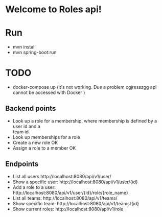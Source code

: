 # Welcome to Roles api!




# Run

- mvn install
- mvn spring-boot:run
# TODO
- docker-compose up (it's not working. Due a  problem cgjresszgg api cannot be accessed with Docker )

## Backend points

- Look up a role for a membership, where membership is defined by a user id and a  
team id.  
- Look up memberships for a role  
- Create a new role  OK
- Assign a role to a member OK

## Endpoints

- List all users http://localhost:8080/api/v1/user/ 
- Show a specific user: http://localhost:8080/api/v1/user/{id}
- Add a role to a user: http://localhost:8080/api/v1/user/{id}/role/{role_name}
- List all teams: http://localhost:8080/api/v1/teams/
- Show specific team: http://localhost:8080/api/v1/teams/{id}
- Show current roles: http://localhost:8080/api/v1/role


